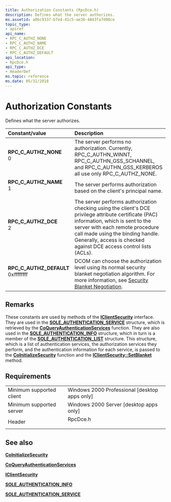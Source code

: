```yaml
---
title: Authorization Constants (RpcDce.h)
description: Defines what the server authorizes.
ms.assetid: a0bc9337-b7e4-41c5-ae36-4843fa7d98ce
topic_type:
- apiref
api_name:
- RPC_C_AUTHZ_NONE
- RPC_C_AUTHZ_NAME
- RPC_C_AUTHZ_DCE
- RPC_C_AUTHZ_DEFAULT
api_location:
- RpcDce.h
api_type:
- HeaderDef
ms.topic: reference
ms.date: 05/31/2018
---
```


# Authorization Constants

Defines what the server authorizes.



| Constant/value                                                                                                                                                                                                                                    | Description                                                                                                                                                                                                                                                                                       |
|:--------------------------------------------------------------------------------------------------------------------------------------------------------------------------------------------------------------------------------------------------|:--------------------------------------------------------------------------------------------------------------------------------------------------------------------------------------------------------------------------------------------------------------------------------------------------|
| <span id="RPC_C_AUTHZ_NONE"></span><span id="rpc_c_authz_none"></span><dl> <dt>**RPC\_C\_AUTHZ\_NONE**</dt> <dt>0</dt> </dl>                   | The server performs no authorization. Currently, RPC\_C\_AUTHN\_WINNT, RPC\_C\_AUTHN\_GSS\_SCHANNEL, and RPC\_C\_AUTHN\_GSS\_KERBEROS all use only RPC\_C\_AUTHZ\_NONE.<br/>                                                                                                                |
| <span id="RPC_C_AUTHZ_NAME"></span><span id="rpc_c_authz_name"></span><dl> <dt>**RPC\_C\_AUTHZ\_NAME**</dt> <dt>1</dt> </dl>                   | The server performs authorization based on the client's principal name. <br/>                                                                                                                                                                                                               |
| <span id="RPC_C_AUTHZ_DCE"></span><span id="rpc_c_authz_dce"></span><dl> <dt>**RPC\_C\_AUTHZ\_DCE**</dt> <dt>2</dt> </dl>                      | The server performs authorization checking using the client's DCE privilege attribute certificate (PAC) information, which is sent to the server with each remote procedure call made using the binding handle. Generally, access is checked against DCE access control lists (ACLs). <br/> |
| <span id="RPC_C_AUTHZ_DEFAULT"></span><span id="rpc_c_authz_default"></span><dl> <dt>**RPC\_C\_AUTHZ\_DEFAULT**</dt> <dt>0xffffffff</dt> </dl> | DCOM can choose the authorization level using its normal security blanket negotiation algorithm. For more information, see [Security Blanket Negotiation](security-blanket-negotiation.md).<br/>                                                                                           |



## Remarks

These constants are used by methods of the [**IClientSecurity**](/windows/desktop/api/ObjIdl/nn-objidl-iclientsecurity) interface. They are used in the [**SOLE\_AUTHENTICATION\_SERVICE**](/windows/win32/api/objidlbase/ns-objidlbase-sole_authentication_service) structure, which is retrieved by the [**CoQueryAuthenticationServices**](/windows/desktop/api/combaseapi/nf-combaseapi-coqueryauthenticationservices) function. They are also used in the [**SOLE\_AUTHENTICATION\_INFO**](/windows/win32/api/objidlbase/ns-objidlbase-sole_authentication_info) structure, which in turn is a member of the [**SOLE\_AUTHENTICATION\_LIST**](/windows/win32/api/objidlbase/ns-objidlbase-sole_authentication_list) structure. This structure, which is a list of authentication services, the authorization services they perform, and the authentication information for each service, is passed to the [**CoInitializeSecurity**](/windows/desktop/api/combaseapi/nf-combaseapi-coinitializesecurity) function and the [**IClientSecurity::SetBlanket**](/windows/win32/api/objidl/nf-objidl-iclientsecurity-setblanket) method.

## Requirements



|                                     |                                                                                     |
|-------------------------------------|-------------------------------------------------------------------------------------|
| Minimum supported client<br/> | Windows 2000 Professional \[desktop apps only\]<br/>                          |
| Minimum supported server<br/> | Windows 2000 Server \[desktop apps only\]<br/>                                |
| Header<br/>                   | <dl> <dt>RpcDce.h</dt> </dl> |



## See also

<dl> <dt>

[**CoInitializeSecurity**](/windows/desktop/api/combaseapi/nf-combaseapi-coinitializesecurity)
</dt> <dt>

[**CoQueryAuthenticationServices**](/windows/desktop/api/combaseapi/nf-combaseapi-coqueryauthenticationservices)
</dt> <dt>

[**IClientSecurity**](/windows/desktop/api/ObjIdl/nn-objidl-iclientsecurity)
</dt> <dt>

[**SOLE\_AUTHENTICATION\_INFO**](/windows/win32/api/objidlbase/ns-objidlbase-sole_authentication_info)
</dt> <dt>

[**SOLE\_AUTHENTICATION\_SERVICE**](/windows/win32/api/objidlbase/ns-objidlbase-sole_authentication_service)
</dt> </dl>

 

